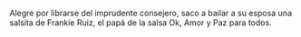 Alegre por librarse del imprudente consejero, saco a bailar a su esposa una salsita de Frankie Ruiz, 
el papá de la salsa Ok, Amor y Paz para todos.